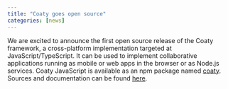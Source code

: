```yaml
---
title: "Coaty goes open source"
categories: [news]
---
```


We are excited to announce the first open source release of the Coaty framework,
a cross-platform implementation targeted at JavaScript/TypeScript. It can be used to
implement collaborative applications running as mobile or web apps in the browser or
as Node.js services. Coaty JavaScript is available as an npm package named
[coaty](https://www.npmjs.com/package/coaty). Sources and documentation can be found
[here](https://github.com/coatyio/coaty-js).